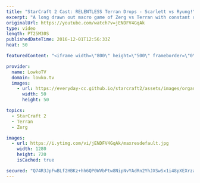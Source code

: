 ```yaml
---
title: "StarCraft 2 Cast: RELENTLESS Terran Drops - Scarlett vs Ryung!"
excerpt: "A long drawn out macro game of Zerg vs Terran with constant drops. Subscribe for more videos: http://lowko.tv/youtube More StarCraft 2 Casts: https://goo.gl/fi5EXG  In this professional match of StarCraft 2 there's a lot of Medivac harass. All throughout the game both players try and build up their armies"
originalUrl: https://youtube.com/watch?v=jENDFV4GqAk
type: video
length: PT25M30S
publishedDateTime: 2016-12-01T12:56:33Z
heat: 50

featuredContent: "<iframe width=\"800\" height=\"500\" frameborder=\"0\" src=\"https://www.youtube.com/embed/jENDFV4GqAk\" allow=\"accelerometer; autoplay; encrypted-media; gyroscope; picture-in-picture\" allowfullscreen></iframe>"

provider:
  name: LowkoTV
  domain: lowko.tv
  images:
    - url: https://everyday-cc.github.io/starcraft2/assets/images/organizations/lowko.tv-50x50.jpg
      width: 50
      height: 50

topics:
  - StarCraft 2
  - Terran
  - Zerg

images:
  - url: https://i.ytimg.com/vi/jENDFV4GqAk/maxresdefault.jpg
    width: 1280
    height: 720
    isCached: true

secured: "Q74R3JpFwBLf2HBKz+hh6QP0WVbPtw8NipNvYAdRn2YhJXSwSx1i48pXEXrzajkfCmDqdSkuaD2k20hb7jtmZDusvaXtlt1TCCAurjBO75hsQPP1v8+PNJ2xBwAcLODL4tYTSUPHpg+C6YoVWswWvGI6j3AHcDSCBwWpCWUD9GLzbcbIe4U/JQ6x5K8w+HGKHnyXtHKNc5gsnzAH3nIh359b8JpuKvA2qjzJKS+LcuoIweU8v8B9z/L4gtGnAOiLY0FMr/p+qF71NLd1tLAcfwpbyyLiD3OwJmSpc+O/eZn6zjR1lgIlAc3zHoJ1eXtOVe6Ae3Bo6/ARQtHOJseUfugvxkvPLDFRkx5n9nmVcNjcEpkwOK66ikKgHA9N4beLmJE3oOTAW0cm+CrcaJLZOP4pDxnqqcIUnlaiaN3Cd//qlV1JKyF4sEkVVInNiLBS;LTiA4zbNS0/tkmgM9jfYDw=="
---
```


